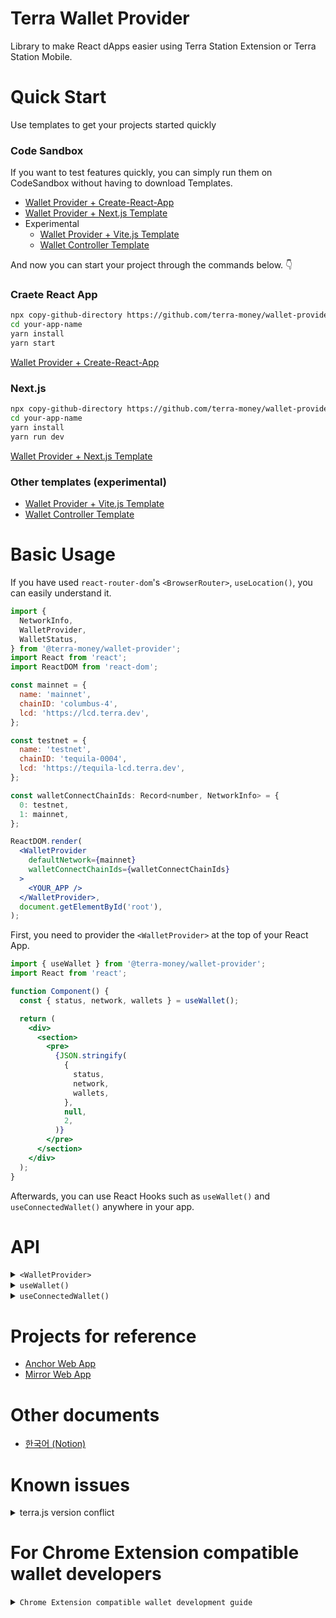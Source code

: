 # Terra Wallet Provider

Library to make React dApps easier using Terra Station Extension or Terra Station Mobile.

# Quick Start

Use templates to get your projects started quickly

### Code Sandbox

If you want to test features quickly, you can simply run them on CodeSandbox without having to download Templates.

- [Wallet Provider + Create-React-App](https://githubbox.com/terra-money/wallet-provider/tree/main/templates/create-react-app)
- [Wallet Provider + Next.js Template](https://githubbox.com/terra-money/wallet-provider/tree/main/templates/next)
- Experimental
  - [Wallet Provider + Vite.js Template](https://githubbox.com/terra-money/wallet-provider/tree/main/templates/vite)
  - [Wallet Controller Template](https://githubbox.com/terra-money/wallet-provider/tree/main/templates/wallet-controller)

And now you can start your project through the commands below. 👇

### Craete React App

```sh
npx copy-github-directory https://github.com/terra-money/wallet-provider/tree/main/templates/create-react-app your-app-name
cd your-app-name
yarn install
yarn start
```

[Wallet Provider + Create-React-App](https://github.com/terra-money/wallet-provider/tree/main/templates/create-react-app)

### Next.js

```sh
npx copy-github-directory https://github.com/terra-money/wallet-provider/tree/main/templates/next your-app-name
cd your-app-name
yarn install
yarn run dev
```

[Wallet Provider + Next.js Template](https://github.com/terra-money/wallet-provider/tree/main/templates/next)

### Other templates (experimental)

- [Wallet Provider + Vite.js Template](https://github.com/terra-money/wallet-provider/tree/main/templates/vite)
- [Wallet Controller Template](https://github.com/terra-money/wallet-provider/tree/main/templates/wallet-controller)

# Basic Usage

If you have used `react-router-dom`'s `<BrowserRouter>`, `useLocation()`, you can easily understand it.

```jsx
import {
  NetworkInfo,
  WalletProvider,
  WalletStatus,
} from '@terra-money/wallet-provider';
import React from 'react';
import ReactDOM from 'react-dom';

const mainnet = {
  name: 'mainnet',
  chainID: 'columbus-4',
  lcd: 'https://lcd.terra.dev',
};

const testnet = {
  name: 'testnet',
  chainID: 'tequila-0004',
  lcd: 'https://tequila-lcd.terra.dev',
};

const walletConnectChainIds: Record<number, NetworkInfo> = {
  0: testnet,
  1: mainnet,
};

ReactDOM.render(
  <WalletProvider
    defaultNetwork={mainnet}
    walletConnectChainIds={walletConnectChainIds}
  >
    <YOUR_APP />
  </WalletProvider>,
  document.getElementById('root'),
);
```

First, you need to provider the `<WalletProvider>` at the top of your React App.

```jsx
import { useWallet } from '@terra-money/wallet-provider';
import React from 'react';

function Component() {
  const { status, network, wallets } = useWallet();

  return (
    <div>
      <section>
        <pre>
          {JSON.stringify(
            {
              status,
              network,
              wallets,
            },
            null,
            2,
          )}
        </pre>
      </section>
    </div>
  );
}
```

Afterwards, you can use React Hooks such as `useWallet()` and `useConnectedWallet()` anywhere in your app.

# API

<details>

<summary><code>&lt;WalletProvider&gt;</code></summary>

```jsx
import { ReadonlyWalletSession } from '@terra-dev/readonly-wallet';
import { WalletProvider, NetworkInfo } from '@terra-money/wallet-provider';

// network information
const mainnet: NetworkInfo = {
  name: 'mainnet',
  chainID: 'columbus-4',
  lcd: 'https://lcd.terra.dev',
};

const testnet: NetworkInfo = {
  name: 'testnet',
  chainID: 'tequila-0004',
  lcd: 'https://tequila-lcd.terra.dev',
};

// WalletConnect separates chainId by number.
// Currently TerraStation Mobile uses 0 as Testnet, 1 as Mainnet.
const walletConnectChainIds: Record<number, NetworkInfo> = {
  0: testnet,
  1: mainnet,
};

// Optional
// If you need to modify the modal, such as changing the design, you can put it in,
// and if you don't put the value in, there is a default modal.
async function createReadonlyWalletSession(): Promise<ReadonlyWalletSession> {
  const terraAddress = prompt('YOUR TERRA ADDRESS');
  return {
    network: mainnet,
    terraAddress,
  };
}

// Optional
// WalletConnect Client option.
const connectorOpts: IWalletConnectOptions | undefined = undefined;
const pushServerOpts: IPushServerOptions | undefined = undefined;

// Optional
// Time to wait for the Chrome Extension window.isTerraExtensionAvailable.
// If not entered, wait for default 1000 * 3 miliseconds.
// If you reduce excessively, Session recovery of Chrome Extension may fail.
const waitingChromeExtensionInstallCheck: number | undefined = undefined;

ReactDOM.render(
  <WalletProvider
    defaultNetwork={mainnet}
    walletConnectChainIds={walletConnectChainIds}
    createReadonlyWalletSession={createReadonlyWalletSession}
    connectorOpts={connectorOpts}
    pushServerOpts={pushServerOpts}
    waitingChromeExtensionInstallCheck={waitingChromeExtensionInstallCheck}
  >
    <YOUR_APP />
  </WalletProvider>,
  document.getElementById('root'),
);
```

</details>

<details>

<summary><code>useWallet()</code></summary>

This is a React Hook that can receive all the information. (Other hooks are functions for the convenience of Wrapping
this `useWallet()`)

```jsx
import { useWallet } from '@terra-money/wallet-provider';

const {
  // Can receive the Connect Types available in the user's current Browser environment.
  //
  // It's basically [ConnectType.WALLETCONNECT, READONLY].
  //
  // If Chrome Extension is installed,
  // it will be [ConnectType.CHROME_EXTENSION, ConnectType.WALLETCONNECT, ConnectType.READONLY].
  //
  // Available when configuring a UI that determines which Connect Type to connect to.
  availableConnectTypes,

  // Can receive the Connect Types that are currently available for installation.
  //
  // If the Browser is Desktop Chrome and does not have Chrome Extension installed,
  // it becomes [ConnectType.CHROME_EXTENSION]
  //
  // Other cases
  // it becomes an Empty Array.
  availableInstallTypes,

  // Can receive the current status of the Client
  //
  // WalletStatus.INITIALIZING | WalletStatus.WALLET_NOT_CONNECTED | WalletStatus.WALLET_CONNECTED
  // A value of one of the three will come in.
  //
  // INITIALIZING = Session initialization and extension installation verification are in progress (please indicate Loading).
  // WALLET_CONNECTED = This means that there is a Wallet connected (Show the UI and Disconnect Button to view Wallet information).
  // WALLET_NOT_CONNECTED = This means there are no connected Wallets (Mark Connect Button).
  status,

  // Receive information from the currently selected network
  // Gets in the same form as { name: 'mainnet', chainID: 'columnbus-4', lcd }
  network,

  // Can receive information from linked Wallet
  //
  // [{ connectType: WALLETCONNECT, terraAddress: 'XXXXXXXXX' }]
  // It comes in the same form as.
  //
  // In subsequent updates, it is arranged to implement a structure that connects multiple wallets simultaneously.
  // No wallet connected for empty array [] at this time (status = WALLET_NOT_CONNECTED)
  // Connected if 1 data exists as shown in [{}] (status = WALLET_CONNECTED)
  wallets,

  // Connect to Wallet
  //
  // connect(ConnectType.WALLETCONNECT)
  // connect(ConnectType.CHROME_EXTENSION)
  // connect(ConnectType.READONLY)
  //
  // If called above, progress will be made according to each connection.
  //
  // Use only the ConnectType given in { availableConnectType }
  connect,

  // Install the Extension required for Wallet connection
  //
  // Currently, only ConnectType.CHROME_EXTENSION is supported.
  // When install(ConnectType.CHROME_EXTENSION) is run, the Chrome Extension Store appears.
  //
  // Use only the ConnectType given in { availableInstallType }
  install,

  // Disconnect Wallet
  disconnect,

  // Features for ChromeExtension.
  //
  // Currently, ChromeExtension does not notify you of changes to Network / Wallet through WebApp.
  // You can use it when you want to update the changed information.
  recheckStatus,

  // Used to send Tx
  //
  // It has an interface like this
  // post(CreateTxOptions): Promise<TxResult>
  //
  // CreateTxOptions is the terra.js's CreateTxOptions Type
  //
  // TxResult is the type below.
  // interface TxResult extends CreateTxOptions {
  //   result: { height: number, raw_log: string, txhash: string },
  //   success: boolean
  // }
  post,
} = useWallet();
```

</details>

<details>

<summary><code>useConnectedWallet()</code></summary>

```jsx
import { useConnectedWallet } from '@terra-money/wallet-provider'

function Component() {
  const connectedWallet = useConnectedWallet()

  const postTx = useCallback(async () => {
    if (!connectedWallet) return

    console.log('walletAddress is', connectedWallet.walletAddress)
    console.log('network is', connectedWallet.network)
    console.log('connectType is', connectedWallet.connectType)

    const result = await connectedWallet.post({...})
  }, [])

  return (
    <button disabled={!connectedWallet || !connectedWallet.availablePost} onClick={() => postTx}>
      Post Tx
    </button>
  )
}
```

</details>

# Projects for reference

- [Anchor Web App](https://github.com/Anchor-Protocol/anchor-web-app/blob/master/base/src/base/AppProviders.tsx#L154)
- [Mirror Web App](https://github.com/Mirror-Protocol/terra-web-app/blob/master/src/layouts/WalletConnectProvider.tsx#L12)

# Other documents

- [한국어 (Notion)](https://www.notion.so/terramoneyteam/terra-money-wallet-provider-0-14-0-49a62205608c4e0085e1c8f5361ccc46)

# Known issues

<details>

<summary>terra.js version conflict</summary>

Dependence on `terra.js` is set to `^1.8.0 || ^2.0.0`

If your dependencies are like this,

```json
{
  "dependencies": {
    "@terra-money/terra.js": "^1.8.9",
    "@terra-money/wallet-provider": "^2.0.0"
  }
}
```

For `npm`, the `terra.js` of `~/node_modules` tree will all be `1.8.9` or higher.

However, if `yarn` is used, there is a problem that both `^1.8.0` and `^2.0.0` are installed (probably there is a problem that cannot handle the `||`).

If `yarn` is used (including both classic and berry)

```json
{
  "dependencies": {
    "@terra-money/terra.js": "^1.8.9",
    "@terra-money/wallet-provider": "^2.0.0"
  },
  "resolutions": {
    "@terra-money/terra.js": "1.8.9"
  }
}
```

If you set `resolution` as above, all `terra.js` will be `^1.8.0`.

</details>

# For Chrome Extension compatible wallet developers

<details>

<summary><code>Chrome Extension compatible wallet development guide</code></summary>

### 1. Create dApp for test

There is the `dangerously__chromeExtensionCompatibleBrowserCheck` option to allow you to create a test environment for
wallet development.

By declaring the `dangerously__chromeExtensionCompatibleBrowserCheck`, you can make your wallet recognized as the chrome
extension.

```jsx
<WalletProvider
  dangerously__chromeExtensionCompatibleBrowserCheck={(userAgent) =>
    /YourWallet/.test(userAgent)
  }
>
  ...
</WalletProvider>
```

### 2. Register your wallet as default allow

If your wallet has been developed,

Please send me your wallet App link (Testlight version is OK)

And send me Pull Request by modifying `DEFAULT_CHROME_EXTENSION_COMPATIBLE_BROWSER_CHECK` in
the `packages/src/@terra-money/wallet-provider/env.ts` file. (or just make an issue is OK)

```diff
export const DEFAULT_CHROME_EXTENSION_COMPATIBLE_BROWSER_CHECK = (userAgent: string) => {
-  return /MathWallet\//.test(userAgent);
+  return /MathWallet\//.test(userAgent) || /YourWallet/.test(userAgent);
}
```

</details>
